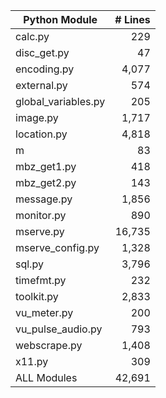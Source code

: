| Python Module       | # Lines |
|---------------------|--------:|
| calc.py             |     229 |
| disc_get.py         |      47 |
| encoding.py         |   4,077 |
| external.py         |     574 |
| global_variables.py |     205 |
| image.py            |   1,717 |
| location.py         |   4,818 |
| m                   |      83 |
| mbz_get1.py         |     418 |
| mbz_get2.py         |     143 |
| message.py          |   1,856 |
| monitor.py          |     890 |
| mserve.py           |  16,735 |
| mserve_config.py    |   1,328 |
| sql.py              |   3,796 |
| timefmt.py          |     232 |
| toolkit.py          |   2,833 |
| vu_meter.py         |     200 |
| vu_pulse_audio.py   |     793 |
| webscrape.py        |   1,408 |
| x11.py              |     309 |
| ALL Modules         |  42,691 |

